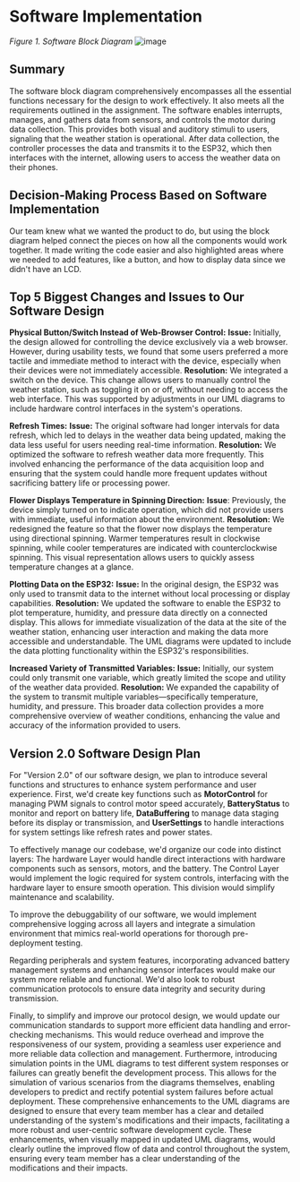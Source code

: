 # Software Implementation

*Figure 1. Software Block Diagram*
![image](https://github.com/Team-310/Team-310.github.io/assets/81040359/25ca7560-2dbe-4f5d-8c50-d3fe7ad4c897)

## Summary ##
The software block diagram comprehensively encompasses all the essential functions necessary for the design to work effectively. It also meets all the requirements outlined in the assignment. The software enables interrupts, manages, and gathers data from sensors, and controls the motor during data collection. This provides both visual and auditory stimuli to users, signaling that the weather station is operational. After data collection, the controller processes the data and transmits it to the ESP32, which then interfaces with the internet, allowing users to access the weather data on their phones.

## Decision-Making Process Based on Software Implementation ##
Our team knew what we wanted the product to do, but using the block diagram helped connect the pieces on how all the components would work together. It made writing the code easier and also highlighted areas where we needed to add features, like a button, and how to display data since we didn't have an LCD.

## Top 5 Biggest Changes and Issues to Our Software Design ##
**Physical Button/Switch Instead of Web-Browser Control:**
**Issue:** Initially, the design allowed for controlling the device exclusively via a web browser. However, during usability tests, we found that some users preferred a more tactile and immediate method to interact with the device, especially when their devices were not immediately accessible.
**Resolution:** We integrated a switch on the device. This change allows users to manually control the weather station, such as toggling it on or off, without needing to access the web interface. This was supported by adjustments in our UML diagrams to include hardware control interfaces in the system's operations.

**Refresh Times:**
**Issue:** The original software had longer intervals for data refresh, which led to delays in the weather data being updated, making the data less useful for users needing real-time information.
**Resolution:** We optimized the software to refresh weather data more frequently. This involved enhancing the performance of the data acquisition loop and ensuring that the system could handle more frequent updates without sacrificing battery life or processing power.

**Flower Displays Temperature in Spinning Direction:**
**Issue**: Previously, the device simply turned on to indicate operation, which did not provide users with immediate, useful information about the environment.
**Resolution:** We redesigned the feature so that the flower now displays the temperature using directional spinning. Warmer temperatures result in clockwise spinning, while cooler temperatures are indicated with counterclockwise spinning. This visual representation allows users to quickly assess temperature changes at a glance.

**Plotting Data on the ESP32:**
**Issue:** In the original design, the ESP32 was only used to transmit data to the internet without local processing or display capabilities.
**Resolution:** We updated the software to enable the ESP32 to plot temperature, humidity, and pressure data directly on a connected display. This allows for immediate visualization of the data at the site of the weather station, enhancing user interaction and making the data more accessible and understandable. The UML diagrams were updated to include the data plotting functionality within the ESP32's responsibilities.

**Increased Variety of Transmitted Variables:**
**Issue:** Initially, our system could only transmit one variable, which greatly limited the scope and utility of the weather data provided.
**Resolution:** We expanded the capability of the system to transmit multiple variables—specifically temperature, humidity, and pressure. This broader data collection provides a more comprehensive overview of weather conditions, enhancing the value and accuracy of the information provided to users.

## Version 2.0 Software Design Plan ##
For "Version 2.0" of our software design, we plan to introduce several functions and structures to enhance system performance and user experience. First, we'd create key functions such as **MotorControl** for managing PWM signals to control motor speed accurately, **BatteryStatus** to monitor and report on battery life, **DataBuffering** to manage data staging before its display or transmission, and **UserSettings** to handle interactions for system settings like refresh rates and power states.

To effectively manage our codebase, we'd organize our code into distinct layers: The hardware Layer would handle direct interactions with hardware components such as sensors, motors, and the battery. The Control Layer would implement the logic required for system controls, interfacing with the hardware layer to ensure smooth operation. This division would simplify maintenance and scalability.

To improve the debuggability of our software, we would implement comprehensive logging across all layers and integrate a simulation environment that mimics real-world operations for thorough pre-deployment testing.

Regarding peripherals and system features, incorporating advanced battery management systems and enhancing sensor interfaces would make our system more reliable and functional. We'd also look to robust communication protocols to ensure data integrity and security during transmission.

Finally, to simplify and improve our protocol design, we would update our communication standards to support more efficient data handling and error-checking mechanisms. This would reduce overhead and improve the responsiveness of our system, providing a seamless user experience and more reliable data collection and management. Furthermore, introducing simulation points in the UML diagrams to test different system responses or failures can greatly benefit the development process. This allows for the simulation of various scenarios from the diagrams themselves, enabling developers to predict and rectify potential system failures before actual deployment. These comprehensive enhancements to the UML diagrams are designed to ensure that every team member has a clear and detailed understanding of the system's modifications and their impacts, facilitating a more robust and user-centric software development cycle. These enhancements, when visually mapped in updated UML diagrams, would clearly outline the improved flow of data and control throughout the system, ensuring every team member has a clear understanding of the modifications and their impacts.


